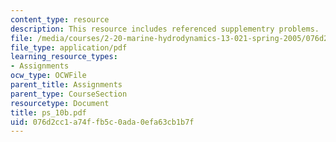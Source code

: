 ```yaml
---
content_type: resource
description: This resource includes referenced supplementry problems.
file: /media/courses/2-20-marine-hydrodynamics-13-021-spring-2005/076d2cc1a74ffb5c0ada0efa63cb1b7f_ps_10b.pdf
file_type: application/pdf
learning_resource_types:
- Assignments
ocw_type: OCWFile
parent_title: Assignments
parent_type: CourseSection
resourcetype: Document
title: ps_10b.pdf
uid: 076d2cc1-a74f-fb5c-0ada-0efa63cb1b7f
---
```

